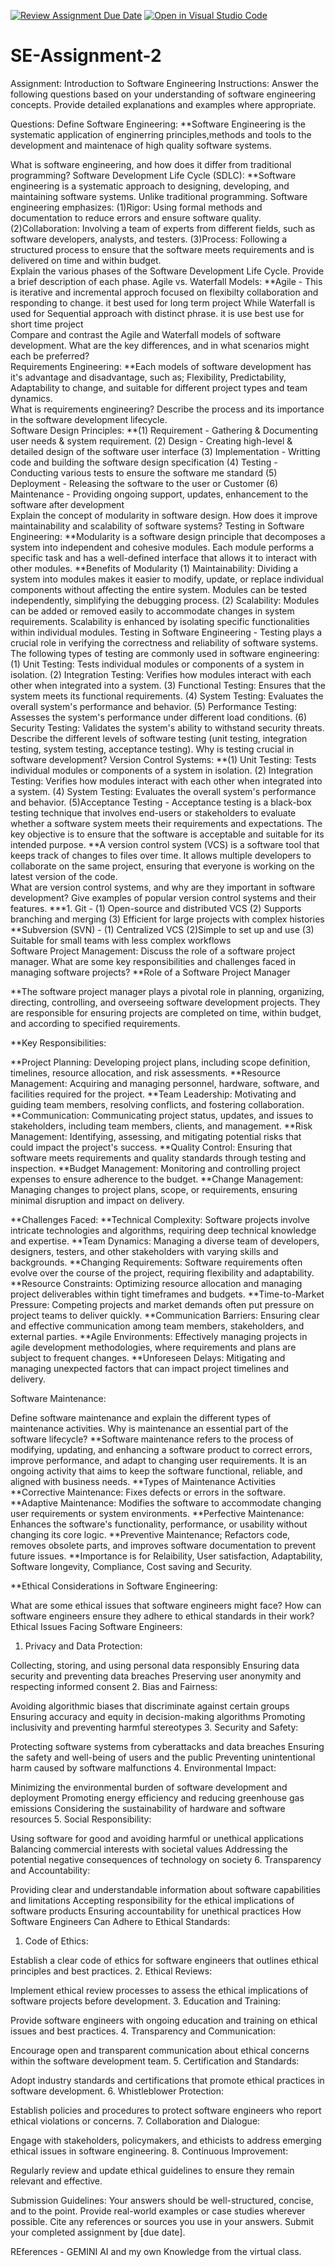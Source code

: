 [![Review Assignment Due Date](https://classroom.github.com/assets/deadline-readme-button-24ddc0f5d75046c5622901739e7c5dd533143b0c8e959d652212380cedb1ea36.svg)](https://classroom.github.com/a/-ucQIGTc)
[![Open in Visual Studio Code](https://classroom.github.com/assets/open-in-vscode-718a45dd9cf7e7f842a935f5ebbe5719a5e09af4491e668f4dbf3b35d5cca122.svg)](https://classroom.github.com/online_ide?assignment_repo_id=15253419&assignment_repo_type=AssignmentRepo)
# SE-Assignment-2
Assignment: Introduction to Software Engineering
Instructions:
Answer the following questions based on your understanding of software engineering concepts. Provide detailed explanations and examples where appropriate.

Questions:
Define Software Engineering:
**Software Engineering is the systematic application of enginerring principles,methods and tools to the development and maintenace of high quality software systems.

What is software engineering, and how does it differ from traditional programming?
Software Development Life Cycle (SDLC):
**Software engineering is a systematic approach to designing, developing, and maintaining software systems. Unlike traditional programming. Software engineering emphasizes: (1)Rigor: Using formal methods and documentation to reduce errors and ensure software quality. (2)Collaboration: Involving a team of experts from different fields, such as software developers, analysts, and testers. (3)Process: Following a structured process to ensure that the software meets requirements and is delivered on time and within budget.                                              
Explain the various phases of the Software Development Life Cycle. Provide a brief description of each phase.
Agile vs. Waterfall Models:
**Agile - This is iterative and incremental approch focused on flexibilty collaboration and responding to change. it best used for long term project While Waterfall is used for Sequential approach with distinct phrase. it is use best use for short time project                                                
Compare and contrast the Agile and Waterfall models of software development. What are the key differences, and in what scenarios might each be preferred?   
Requirements Engineering:
**Each models of software development has it's advantage and disadvantage, such as; Flexibility, Predictability, Adaptability to change, and suitable for different project types and team dynamics.                                            
What is requirements engineering? Describe the process and its importance in the software development lifecycle.                            
Software Design Principles:
**(1) Requirement - Gathering & Documenting user needs & system requirement.   (2) Design - Creating high-level & detailed design of the software user interface   (3) Implementation - Writting code and building the software design specification    (4) Testing - Conducting various tests to ensure the software me standard   (5) Deployment - Releasing the software to the user or Customer     (6) Maintenance - Providing ongoing support, updates, enhancement to the software after development                                             
Explain the concept of modularity in software design. How does it improve maintainability and scalability of software systems?
Testing in Software Engineering:
**Modularity is a software design principle that decomposes a system into independent and cohesive modules. Each module performs a specific task and has a well-defined interface that allows it to interact with other modules.                  **Benefits of Modularity (1) Maintainability: Dividing a system into modules makes it easier to modify, update, or replace individual components without affecting the entire system. Modules can be tested independently, simplifying the debugging process.     (2) Scalability: Modules can be added or removed easily to accommodate changes in system requirements. Scalability is enhanced by isolating specific functionalities within individual modules.                                            Testing in Software Engineering - Testing plays a crucial role in verifying the correctness and reliability of software systems. The following types of testing are commonly used in software engineering:   (1) Unit Testing: Tests individual modules or components of a system in isolation.     (2) Integration Testing: Verifies how modules interact with each other when integrated into a system.    (3) Functional Testing: Ensures that the system meets its functional requirements.  (4) System Testing: Evaluates the overall system's performance and behavior. (5) Performance Testing: Assesses the system's performance under different load conditions.    (6) Security Testing: Validates the system's ability to withstand security threats.                                             
Describe the different levels of software testing (unit testing, integration testing, system testing, acceptance testing). Why is testing crucial in software development?
Version Control Systems:
**(1) Unit Testing: Tests individual modules or components of a system in isolation.    (2) Integration Testing: Verifies how modules interact with each other when integrated into a system.   (4) System Testing: Evaluates the overall system's performance and behavior.    (5)Acceptance Testing - Acceptance testing is a black-box testing technique that involves end-users or stakeholders to evaluate whether a software system meets their requirements and expectations. The key objective is to ensure that the software is acceptable and suitable for its intended purpose.      **A version control system (VCS) is a software tool that keeps track of changes to files over time. It allows multiple developers to collaborate on the same project, ensuring that everyone is working on the latest version of the code.                                                  
What are version control systems, and why are they important in software development? Give examples of popular version control systems and their features.                                              ***1. Git - (1) Open-source and distributed VCS     (2) Supports branching and merging  (3) Efficient for large projects with complex histories                                             **Subversion (SVN) - (1) Centralized VCS    (2)Simple to set up and use     (3) Suitable for small teams with less complex workflows                                            
Software Project Management:
Discuss the role of a software project manager. What are some key responsibilities and challenges faced in managing software projects?                                              **Role of a Software Project Manager

**The software project manager plays a pivotal role in planning, organizing, directing, controlling, and overseeing software development projects. They are responsible for ensuring projects are completed on time, within budget, and according to specified requirements.

**Key Responsibilities:

**Project Planning: Developing project plans, including scope definition, timelines, resource allocation, and risk assessments.
**Resource Management: Acquiring and managing personnel, hardware, software, and facilities required for the project.
**Team Leadership: Motivating and guiding team members, resolving conflicts, and fostering collaboration.
**Communication: Communicating project status, updates, and issues to stakeholders, including team members, clients, and management.
**Risk Management: Identifying, assessing, and mitigating potential risks that could impact the project's success.
**Quality Control: Ensuring that software meets requirements and quality standards through testing and inspection.
**Budget Management: Monitoring and controlling project expenses to ensure adherence to the budget.
**Change Management: Managing changes to project plans, scope, or requirements, ensuring minimal disruption and impact on delivery.

**Challenges Faced:
**Technical Complexity: Software projects involve intricate technologies and algorithms, requiring deep technical knowledge and expertise.
**Team Dynamics: Managing a diverse team of developers, designers, testers, and other stakeholders with varying skills and backgrounds.
**Changing Requirements: Software requirements often evolve over the course of the project, requiring flexibility and adaptability.
**Resource Constraints: Optimizing resource allocation and managing project deliverables within tight timeframes and budgets.
**Time-to-Market Pressure: Competing projects and market demands often put pressure on project teams to deliver quickly.
**Communication Barriers: Ensuring clear and effective communication among team members, stakeholders, and external parties.
**Agile Environments: Effectively managing projects in agile development methodologies, where requirements and plans are subject to frequent changes.
**Unforeseen Delays: Mitigating and managing unexpected factors that can impact project timelines and delivery.

Software Maintenance:

Define software maintenance and explain the different types of maintenance activities. Why is maintenance an essential part of the software lifecycle?
**Software maintenance refers to the process of modifying, updating, and enhancing a software product to correct errors, improve performance, and adapt to changing user requirements. It is an ongoing activity that aims to keep the software functional, reliable, and aligned with business needs.
**Types of Maintenance Activities
**Corrective Maintenance: Fixes defects or errors in the software.
**Adaptive Maintenance: Modifies the software to accommodate changing user requirements or system environments.
**Perfective Maintenance: Enhances the software's functionality, performance, or usability without changing its core logic.
**Preventive Maintenance; Refactors code, removes obsolete parts, and improves software documentation to prevent future issues.
**Importance is for Relaibility, User satisfaction, Adaptability, Software longevity, Compliance, Cost saving and Security.

**Ethical Considerations in Software Engineering:

What are some ethical issues that software engineers might face? How can software engineers ensure they adhere to ethical standards in their work?
Ethical Issues Facing Software Engineers:

1. Privacy and Data Protection:

Collecting, storing, and using personal data responsibly
Ensuring data security and preventing data breaches
Preserving user anonymity and respecting informed consent
2. Bias and Fairness:

Avoiding algorithmic biases that discriminate against certain groups
Ensuring accuracy and equity in decision-making algorithms
Promoting inclusivity and preventing harmful stereotypes
3. Security and Safety:

Protecting software systems from cyberattacks and data breaches
Ensuring the safety and well-being of users and the public
Preventing unintentional harm caused by software malfunctions
4. Environmental Impact:

Minimizing the environmental burden of software development and deployment
Promoting energy efficiency and reducing greenhouse gas emissions
Considering the sustainability of hardware and software resources
5. Social Responsibility:

Using software for good and avoiding harmful or unethical applications
Balancing commercial interests with societal values
Addressing the potential negative consequences of technology on society
6. Transparency and Accountability:

Providing clear and understandable information about software capabilities and limitations
Accepting responsibility for the ethical implications of software products
Ensuring accountability for unethical practices
How Software Engineers Can Adhere to Ethical Standards:

1. Code of Ethics:

Establish a clear code of ethics for software engineers that outlines ethical principles and best practices.
2. Ethical Reviews:

Implement ethical review processes to assess the ethical implications of software projects before development.
3. Education and Training:

Provide software engineers with ongoing education and training on ethical issues and best practices.
4. Transparency and Communication:

Encourage open and transparent communication about ethical concerns within the software development team.
5. Certification and Standards:

Adopt industry standards and certifications that promote ethical practices in software development.
6. Whistleblower Protection:

Establish policies and procedures to protect software engineers who report ethical violations or concerns.
7. Collaboration and Dialogue:

Engage with stakeholders, policymakers, and ethicists to address emerging ethical issues in software engineering.
8. Continuous Improvement:

Regularly review and update ethical guidelines to ensure they remain relevant and effective.

Submission Guidelines:
Your answers should be well-structured, concise, and to the point.
Provide real-world examples or case studies wherever possible.
Cite any references or sources you use in your answers.
Submit your completed assignment by [due date].

REferences - GEMINI AI and my own Knowledge from the virtual class.